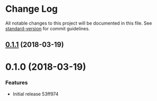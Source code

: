 # Change Log

All notable changes to this project will be documented in this file. See [standard-version](https://github.com/conventional-changelog/standard-version) for commit guidelines.

<a name="0.1.1"></a>
## [0.1.1](https://github.com/knownasilya/ember-cli-deploy-gcloud-pubsub/compare/v0.1.0...v0.1.1) (2018-03-19)



<a name="0.1.0"></a>
# 0.1.0 (2018-03-19)


### Features

* Initial release 53ff974
